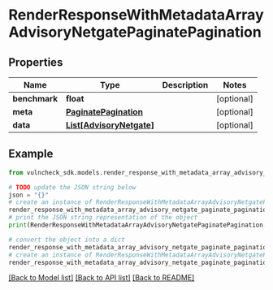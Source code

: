 # RenderResponseWithMetadataArrayAdvisoryNetgatePaginatePagination


## Properties

Name | Type | Description | Notes
------------ | ------------- | ------------- | -------------
**benchmark** | **float** |  | [optional] 
**meta** | [**PaginatePagination**](PaginatePagination.md) |  | [optional] 
**data** | [**List[AdvisoryNetgate]**](AdvisoryNetgate.md) |  | [optional] 

## Example

```python
from vulncheck_sdk.models.render_response_with_metadata_array_advisory_netgate_paginate_pagination import RenderResponseWithMetadataArrayAdvisoryNetgatePaginatePagination

# TODO update the JSON string below
json = "{}"
# create an instance of RenderResponseWithMetadataArrayAdvisoryNetgatePaginatePagination from a JSON string
render_response_with_metadata_array_advisory_netgate_paginate_pagination_instance = RenderResponseWithMetadataArrayAdvisoryNetgatePaginatePagination.from_json(json)
# print the JSON string representation of the object
print(RenderResponseWithMetadataArrayAdvisoryNetgatePaginatePagination.to_json())

# convert the object into a dict
render_response_with_metadata_array_advisory_netgate_paginate_pagination_dict = render_response_with_metadata_array_advisory_netgate_paginate_pagination_instance.to_dict()
# create an instance of RenderResponseWithMetadataArrayAdvisoryNetgatePaginatePagination from a dict
render_response_with_metadata_array_advisory_netgate_paginate_pagination_from_dict = RenderResponseWithMetadataArrayAdvisoryNetgatePaginatePagination.from_dict(render_response_with_metadata_array_advisory_netgate_paginate_pagination_dict)
```
[[Back to Model list]](../README.md#documentation-for-models) [[Back to API list]](../README.md#documentation-for-api-endpoints) [[Back to README]](../README.md)


